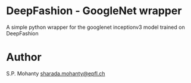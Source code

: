 # DeepFashion - GoogleNet wrapper

A simple python wrapper for the googlenet inceptionv3 model trained on DeepFashion

# Author
S.P. Mohanty <sharada.mohanty@epfl.ch>

